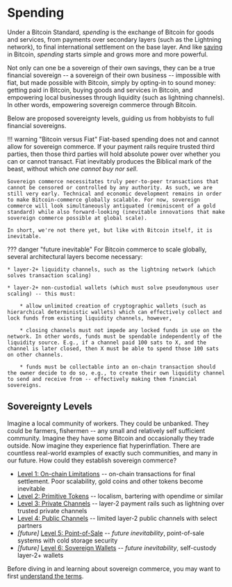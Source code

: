 # Spending

<!--

Lord Jesus Christ
Son of God
Have mercy on me, a sinner

Grant me wisdom and guidance to speak the truth
-->

Under a Bitcoin Standard,
 *spending* is the exchange of Bitcoin
 for goods and services, from 
 payments over secondary layers (such as the Lightning network), to
 final international settlement on the base layer.
And like [saving](../saving/index.md)
 in Bitcoin, *spending* starts simple
 and grows more and more powerful.

Not only can one be a sovereign of their
 own savings, they can be a true
 financial sovereign --
 a sovereign of their own business --
 impossible with fiat, but made possible with Bitcoin, simply by opting-in
 to sound money: getting paid in Bitcoin,
 buying goods and services in Bitcoin,
 and empowering local businesses
 through liquidity (such as lightning channels).
In other words, empowering sovereign commerce through Bitcoin.

Below are proposed sovereignty levels, guiding us from hobbyists to full financial
 sovereigns.

!!! warning "Bitcoin versus Fiat"
    Fiat-based spending does not and cannot allow for sovereign commerce. If your payment rails require trusted third parties, then those third parties will hold absolute power over whether you can or cannot transact. Fiat inevitably produces the Biblical mark of the beast, without which *one cannot buy nor sell*.
    
    Sovereign commerce necessitates truly peer-to-peer transactions that cannot be censored or controlled by any authority. As such, we are still very early. Technical and economic development remains in order to make Bitcoin-commerce globally scalable. For now, sovereign commerce will look simultaneously antiquated (reminiscent of a gold standard) while also forward-looking (inevitable innovations that make sovereign commerce possible at global scale).

    In short, we're not there yet, but like with Bitcoin itself, it is inevitable.


??? danger "future inevitable"
    For Bitcoin commerce to scale globally, several architectural layers become necessary:
    
    * layer-2+ liquidity channels, such as the lightning network (which solves transaction scaling)
    
    * layer-2+ non-custodial wallets (which must solve pseudonymous user scaling) -- this must:
    
        * allow unlimited creation of cryptographic wallets (such as hierarchical deterministic wallets) which can effectively collect and lock funds from existing liquidity channels, however,
    
        * closing channels must not impede any locked funds in use on the network. In other words, funds must be spendable independently of the liquidity source. E.g., if a channel paid 100 sats to X, and the channel is later closed, then X must be able to spend those 100 sats on other channels.
    
        * funds must be collectable into an on-chain transaction should the owner decide to do so, e.g., to create their own liquidity channel to send and receive from -- effectively making them financial sovereigns.


## Sovereignty Levels

Imagine a local community of workers. They could be unbanked. They could be farmers, fishermen -- any small and relatively self sufficient community.
Imagine they have some Bitcoin and occasionally they trade outside.
Now imagine they experience fiat hyperinflation.
There are countless real-world examples of exactly such communities, and many in our future.
How could they establish sovereign commerce?


* [Level 1: On-chain Limitations](sovereignty/level-1.md) -- on-chain transactions for final settlement.
Poor scalability, gold coins and other tokens become inevitable
* [Level 2: Primitive Tokens](sovereignty/level-2.md) -- localism, bartering with opendime or similar
* [Level 3: Private Channels](sovereignty/level-3.md) -- layer-2 payment rails such as lightning over trusted private channels 
* [Level 4: Public Channels](sovereignty/level-4.md) -- limited layer-2 public channels with select partners
* *[future]* [Level 5: Point-of-Sale](sovereignty/level-5.md) -- *future inevitability*, point-of-sale systems with cold storage security 
* *[future]* [Level 6: Sovereign Wallets](sovereignty/level-6.md) -- *future inevitability*, self-custody layer-2+ wallets

Before diving in and learning about  sovereign commerce, you may want to first
 [understand the terms](understand-the-terms.md).


